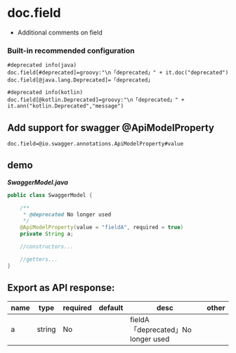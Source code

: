 # doc.field

- Additional comments on field

### Built-in recommended configuration

```properties
#deprecated info(java)
doc.field[#deprecated]=groovy:"\n「deprecated」" + it.doc("deprecated")
doc.field[@java.lang.Deprecated]=「deprecated」

#deprecated info(kotlin)
doc.field[@kotlin.Deprecated]=groovy:"\n「deprecated」" + it.ann("kotlin.Deprecated","message")

```

## Add support for swagger @ApiModelProperty

```properties
doc.field=@io.swagger.annotations.ApiModelProperty#value
```

## demo

***SwaggerModel.java***

```java
public class SwaggerModel {

    /**
     * @deprecated No longer used
     */
    @ApiModelProperty(value = "fieldA", required = true)
    private String a;

    //constructors...

    //getters...
}
```

## Export as API response:

| name | type | required | default | desc | other |
| --- | --- |----------| --- | --- | --- |
| a | string | No       |  | fieldA<br/>「deprecated」No longer used |  |